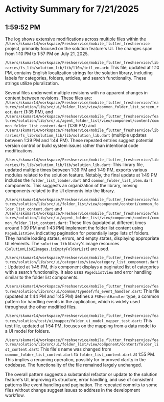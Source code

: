 # Activity Summary for 7/21/2025

## 1:59:52 PM
The log shows extensive modifications across multiple files within the `/Users/skumar14/workspace/Freshservice/mobile_flutter_freshservice` project, primarily focused on the solution feature's UI.  The changes span from 1:10 PM to 1:57 PM on July 21, 2025.

`/Users/skumar14/workspace/Freshservice/mobile_flutter_freshservice/libraries/fs_lib/solution_lib/lib/l10n/intl_en.arb`: This file, updated at 1:10 PM, contains English localization strings for the solution library, including labels for categories, folders, articles, and search functionality.  These strings utilize pluralization.


Several files underwent multiple revisions with no apparent changes in content between revisions. These files are: `/Users/skumar14/workspace/Freshservice/mobile_flutter_freshservice/features/solution/lib/src/ui/folder_list/view/common_folder_list_screen_root.dart` (1:35 PM), and  `/Users/skumar14/workspace/Freshservice/mobile_flutter_freshservice/features/solution/lib/src/ui/agent_folder_list/view/component/content/common_folder_list_content.dart` (1:39 PM) and `/Users/skumar14/workspace/Freshservice/mobile_flutter_freshservice/libraries/fs_lib/solution_lib/lib/solution_lib.dart` (multiple updates between 1:39 PM and 1:44 PM). These repeated entries suggest potential version control or build system issues rather than intentional code modifications.


`/Users/skumar14/workspace/Freshservice/mobile_flutter_freshservice/libraries/fs_lib/solution_lib/lib/solution_lib.dart`: This library file, updated multiple times between 1:39 PM and 1:49 PM, exports various modules related to the solution feature.  Notably, the final update at 1:49 PM includes the `folder_list_loader.dart` and `common_folder_list_item.dart` components. This suggests an organization of the library, moving components related to the UI elements into the library.


`/Users/skumar14/workspace/Freshservice/mobile_flutter_freshservice/features/solution/lib/src/ui/folder_list/view/component/content/common_folder_list_content.dart` and `/Users/skumar14/workspace/Freshservice/mobile_flutter_freshservice/features/solution/lib/src/ui/agent_folder_list/view/component/content/common_folder_list_content.dart`:  These files (updated at different times around 1:39 PM and 1:43 PM) implement the folder list content using `PagedListView`, indicating pagination for potentially large lists of folders.  They handle loading states, errors, and empty states, displaying appropriate UI elements. The `solution_lib` library's image resources (`SolutionLibUIImages.icEmptyFolderList`) are used.


`/Users/skumar14/workspace/Freshservice/mobile_flutter_freshservice/features/solution/lib/src/ui/categories/view/category_list_component.dart`: Updated at 1:45 PM, this component displays a paginated list of categories with a search functionality. It also uses `PagedListView` and error handling similar to the folder list components.


`/Users/skumar14/workspace/Freshservice/mobile_flutter_freshservice/features/solution/lib/src/ui/common/typedef/fs_event_handler.dart`: This file (updated at 1:44 PM and 1:45 PM) defines a `FSEventHandler` type, a common pattern for handling events in the application, which is widely used throughout the other modified files.

`/Users/skumar14/workspace/Freshservice/mobile_flutter_freshservice/features/solution/test/ui/mapper/folder_ui_model_mapper_test.dart`: This test file, updated at 1:54 PM, focuses on the mapping from a data model to a UI model for folders.


`/Users/skumar14/workspace/Freshservice/mobile_flutter_freshservice/features/solution/lib/src/ui/folder_list/view/component/content/folder_list_content.dart`: This file's name was changed from `common_folder_list_content.dart` to `folder_list_content.dart` at 1:55 PM. This implies a renaming operation, possibly for improved clarity in the codebase.  The functionality of the file remained largely unchanged.



The overall pattern suggests a substantial refactor or update to the solution feature's UI, improving its structure, error handling, and use of consistent patterns like event handling and pagination.  The repeated commits to some files without change suggest issues to address in the development workflow.

